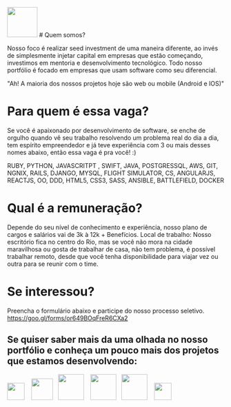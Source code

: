 <img height="70" src="https://s3-sa-east-1.amazonaws.com/site-elo/files/innvent.png" >
# Quem somos?

Nosso foco é realizar seed investment de uma maneira diferente, ao invés de simplesmente injetar capital em empresas que estão começando, investimos em mentoria e desenvolvimento tecnológico. Todo nosso portfólio é focado em empresas que usam software como seu diferencial.

"Ah! A maioria dos nossos projetos hoje são web ou mobile (Android e IOS)"

# Para quem é essa vaga?

Se você é apaixonado por desenvolvimento de software, se enche de orgulho quando vê seu trabalho resolvendo um problema real do dia a dia, tem espírito empreendedor e já teve experiência com 3 ou mais desses nomes abaixo, então essa vaga é pra você! :)

RUBY, PYTHON, JAVASCRITPT , SWIFT, JAVA, POSTGRESSQL, AWS, GIT, NGNIX, RAILS, DJANGO, MYSQL, FLIGHT SIMULATOR, CS, ANGULARJS, REACTJS, OO, DDD, HTML5, CSS3, SASS, ANSIBLE, BATTLEFIELD, DOCKER 

# Qual é a remuneração?

Depende do seu nível de conhecimento e experiência, nosso plano de cargos e salários vai de 3k à 12k  + Benefícios.
Local de trabalho:
Nosso escritório fica no centro do Rio, mas se você não mora na cidade maravilhosa ou gosta de trabalhar de casa, não tem problema, é possível trabalhar remoto, desde que você tenha disponibilidade para viajar vez ou outra para se reunir com o time.

# Se interessou? 
Preencha o formulário abaixo e participe do nosso processo seletivo.
https://goo.gl/forms/or649BOqFreR6CXa2


## Se quiser saber mais da uma olhada no nosso portfólio e conheça um pouco mais dos projetos que estamos desenvolvendo:

<a href="http://www.ativore.com" target="_blank"><img height="40" src="https://s3-sa-east-1.amazonaws.com/site-elo/files/ativore.png" ></a>  &nbsp;&nbsp;  <a href="http://beepsaude.com.br" target="_blank"> <img height="50" src="https://s3-sa-east-1.amazonaws.com/site-elo/files/beep.png" ></a>  &nbsp;&nbsp;<a href="http://www.grupobrmed.com.br" target="_blank"><img height="60" src="https://s3-sa-east-1.amazonaws.com/site-elo/files/brmed.png" ></a> &nbsp;&nbsp;  <a href="http://gomus.com.br" target="_blank"><img height="60" src="https://s3-sa-east-1.amazonaws.com/site-elo/files/gomus.jpg" ></a> &nbsp;&nbsp;<a href="https://touts.com.br" target="_blank"><img height="60" src="https://s3-sa-east-1.amazonaws.com/site-elo/files/touts.png" ></a> &nbsp;&nbsp; <a href="http://minhacorridaapp.com.br" target="_blank"><img height="40" src="https://s3-sa-east-1.amazonaws.com/site-elo/files/minha-corrida.png" ></a>


